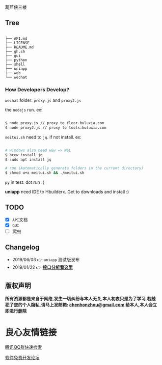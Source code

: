  
   
 

 葫芦侠三楼 

## Tree

```console

├── API.md
├── LICENSE
├── README.md
├── gh.sh
├── gui
├── python
├── shell
├── uniapp
├── web
└── wechat

```

### How Developers Develop?

`wechat` folder: `proxy.js` and `proxy2.js`

the `nodejs` run. ex:

```bash

$ node proxy.js // proxy to floor.huluxia.com
$ node proxy2.js // proxy to tools.huluxia.com

```

`meitui.sh` need to `jq`. if not install. ex:

```bash

# windows also need w&w => WSL
$ brew install jq
$ sudo apt install jq

# run (Automatically generate folders in the current directory)
$ chmod u+x meitui.sh && ./meitui.sh

```

`py` in test. dot run :(

**uniapp** need IDE to Hbuilderx. Get to downloads and install :)

## TODO

- [x] `API`文档
- [x] `GUI`
- [ ] 爬虫

## Changelog

- 2019/06/03 👉 `uniapp` 测试版发布
- 2019/01/22 👉  **[接口分析看这里](API.md)**


## 版权声明

**所有资源都是来自于网络,发生一切纠纷与本人无关,本人初衷只是为了学习,若触犯了您的个人隐私,请马上发邮箱: chenhonzhou@gmail.com 给本人,本人会立即进行删除**

 # 良心友情链接

[腾讯QQ群快速检索](http://u.720life.cn/s/8cf73f7c)

[软件免费开发论坛](http://u.720life.cn/s/bbb01dc0)